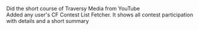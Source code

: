 Did the short course of Traversy Media from YouTube                
Added any user's CF Contest List Fetcher. It shows all contest participation with details and a short summary
